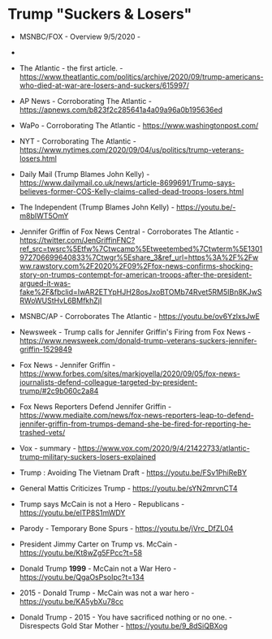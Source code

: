 # Trump "Suckers & Losers"

* MSNBC/FOX - Overview 9/5/2020 - 
* 
* The Atlantic - the first article. - https://www.theatlantic.com/politics/archive/2020/09/trump-americans-who-died-at-war-are-losers-and-suckers/615997/
* AP News - Corroborating The Atlantic - 
https://apnews.com/b823f2c285641a4a09a96a0b195636ed
* WaPo - Corroborating The Atlantic - https://www.washingtonpost.com/
* NYT - Corroborating  The Atlantic - https://www.nytimes.com/2020/09/04/us/politics/trump-veterans-losers.html
* Daily Mail (Trump Blames John Kelly) - 
https://www.dailymail.co.uk/news/article-8699691/Trump-says-believes-former-COS-Kelly-claims-called-dead-troops-losers.html
* The Independent (Trump Blames John Kelly) - https://youtu.be/-m8bIWT5OmY
* Jennifer Griffin of Fox News Central - Corroborates The Atlantic - https://twitter.com/JenGriffinFNC?ref_src=twsrc%5Etfw%7Ctwcamp%5Etweetembed%7Ctwterm%5E1301972706699640833%7Ctwgr%5Eshare_3&ref_url=https%3A%2F%2Fwww.rawstory.com%2F2020%2F09%2Ffox-news-confirms-shocking-story-on-trumps-contempt-for-american-troops-after-the-president-argued-it-was-fake%2F&fbclid=IwAR2ETYpHJH28osJxoBTOMb74Rvet5RM5IBn8KJwSRWoWUStHvL6BMfkhZjI

* MSNBC/AP - Corroborates The Atlantic - https://youtu.be/ov6YzlxsJwE
* Newsweek - Trump calls for Jennifer Griffin's Firing from Fox News - https://www.newsweek.com/donald-trump-veterans-suckers-jennifer-griffin-1529849
* Fox News - Jennifer Griffin - https://www.forbes.com/sites/markjoyella/2020/09/05/fox-news-journalists-defend-colleague-targeted-by-president-trump/#2c9b060c2a84
* Fox News Reporters Defend Jennifer Griffin - https://www.mediaite.com/news/fox-news-reporters-leap-to-defend-jennifer-griffin-from-trumps-demand-she-be-fired-for-reporting-he-trashed-vets/
* Vox - summary - https://www.vox.com/2020/9/4/21422733/atlantic-trump-military-suckers-losers-explained
* Trump : Avoiding The Vietnam Draft - https://youtu.be/FSv1PhiReBY
* General Mattis Criticizes Trump - https://youtu.be/sYN2mrvnCT4
* Trump says McCain is not a Hero - Republicans - https://youtu.be/elTP8S1mWDY
- Parody - Temporary Bone Spurs - https://youtu.be/jVrc_DfZL04
* President Jimmy Carter on Trump vs. McCain - https://youtu.be/Kt8wZg5FPcc?t=58
* Donald Trump **1999** - McCain not a War Hero - https://youtu.be/QgaOsPsoIpc?t=134 

* 2015 - Donald Trump - McCain was not a war hero - https://youtu.be/KA5ybXu78cc

* Donald Trump - 2015 - You have sacrificed nothing or no one. - Disrespects Gold Star Mother - https://youtu.be/9_8dSiQBXog


<!--stackedit_data:
eyJoaXN0b3J5IjpbMjEwMjIwODcyOCwtMTA2NjgxMzE4NiwtMT
k0MjU3NzU2MSwtMTczNDUxOTcwOSw1NjA3MDQyODAsMTMyNDc4
MTM1Nl19
-->